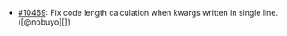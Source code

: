 * [#10469](https://github.com/rubocop/rubocop/issues/10469): Fix code length calculation when kwargs written in single line. ([@nobuyo][])
